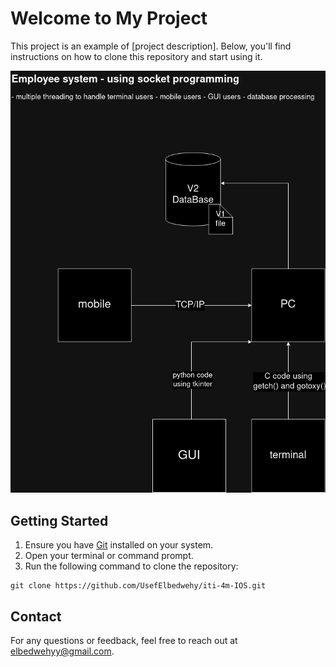<html>
<body>

<h1>Welcome to My Project</h1>

<p>This project is an example of [project description]. Below, you'll find instructions on how to clone this repository and start using it.</p>

<img src="images/EmpSystem.drawio.png" alt="plan" >


<h2>Getting Started</h2>

<ol>
    <li>Ensure you have <a href="https://git-scm.com/">Git</a> installed on your system.</li>
    <li>Open your terminal or command prompt.</li>
    <li>Run the following command to clone the repository:</li>
</ol>

<pre>
<code>git clone https://github.com/UsefElbedwehy/iti-4m-IOS.git</code>
</pre>

<h2>Contact</h2>

<p>For any questions or feedback, feel free to reach out at <a href="mailto:elbedwehyy@gmail.com">elbedwehyy@gmail.com</a>.</p>

</body>
</html>